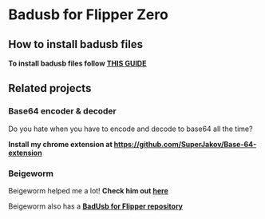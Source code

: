 # Badusb for Flipper Zero
## How to install badusb files

**To install badusb files follow [THIS GUIDE](/How2Install.pdf)**

## Related projects

### Base64 encoder & decoder

Do you hate when you have to encode and decode to base64 all the time?

**Install my chrome extension at https://github.com/SuperJakov/Base-64-extension**

### Beigeworm

Beigeworm helped me a lot! **Check him out [here](https://github.com/beigeworm)**

Beigeworm also has a [**BadUsb for Flipper repository**](https://github.com/beigeworm/BadUSB-Files-For-FlipperZero)

